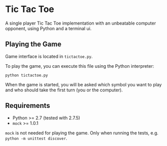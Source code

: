 # Tic Tac Toe

A single player Tic Tac Toe implementation with an unbeatable computer opponent, using Python and a terminal ui.

## Playing the Game
Game interface is located in `tictactoe.py`.

To play the game, you can execute this file using the Python interpreter:

```
python tictactoe.py
```
When the game is started, you will be asked which symbol you want to play and who should take the first turn (you or the computer).

## Requirements
* Python >= 2.7 (tested with 2.7.5)
* `mock` >= 1.0.1

`mock` is not needed for playing the game. Only when running the tests, e.g. `python -m unittest discover`.